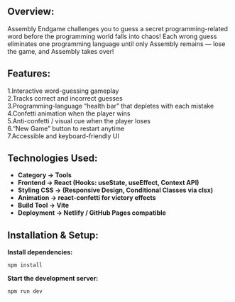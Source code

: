 ## **Overview:**
Assembly Endgame challenges you to guess a secret programming-related word before the programming world falls into chaos!
Each wrong guess eliminates one programming language until only Assembly remains — lose the game, and Assembly takes over!

## **Features:**
1.Interactive word-guessing gameplay \
2.Tracks correct and incorrect guesses \
3.Programming-language “health bar” that depletes with each mistake \
4.Confetti animation when the player wins \
5.Anti-confetti / visual cue when the player loses \
6.“New Game” button to restart anytime \
7.Accessible and keyboard-friendly UI

## **Technologies Used:**
- **Category   ->	Tools**
- **Frontend    ->	React (Hooks: useState, useEffect, Context API)**
- **Styling	CSS ->  (Responsive Design, Conditional Classes via clsx)**
- **Animation   ->	react-confetti for victory effects**
- **Build Tool  ->	Vite**
- **Deployment  ->	Netlify / GitHub Pages compatible**

## **Installation & Setup:**

**Install dependencies:**
```
npm install
```

**Start the development server:**
```
npm run dev
```
